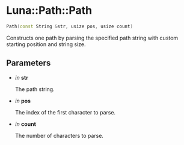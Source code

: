 # Luna::Path::Path

```c++
Path(const String &str, usize pos, usize count)
```

Constructs one path by parsing the specified path string with custom starting position and string size. 



## Parameters
* *in* **str**

    The path string. 

* *in* **pos**

    The index of the first character to parse. 

* *in* **count**

    The number of characters to parse. 

